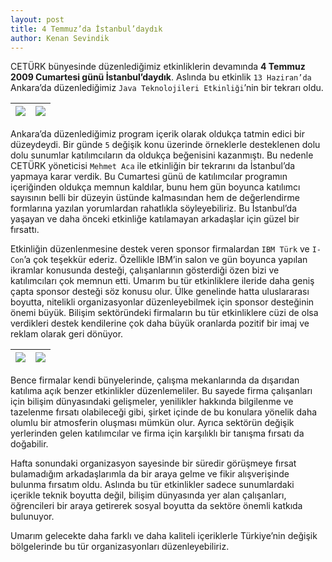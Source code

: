 ```yaml
---
layout: post
title: 4 Temmuz’da İstanbul’daydık
author: Kenan Sevindik
---
```

CETÜRK bünyesinde düzenlediğimiz etkinliklerin devamında **4 Temmuz 2009 Cumartesi günü İstanbul’daydık**. Aslında bu 
etkinlik `13 Haziran’da` Ankara’da düzenlediğimiz `Java Teknolojileri Etkinliği`’nin bir tekrarı oldu.

| ![](http://kenansevindik.com/assets/images/ceturk-ist-01.jpeg) | ![](http://kenansevindik.com/assets/images/ceturk-ist-02.jpeg) |
|--------------------------------|--------------------------------|


Ankara’da düzenlediğimiz program içerik olarak oldukça tatmin edici bir düzeydeydi. Bir günde `5` değişik konu üzerinde 
örneklerle desteklenen dolu dolu sunumlar katılımcıların da oldukça beğenisini kazanmıştı. Bu nedenle CETÜRK yöneticisi 
`Mehmet Aca` ile etkinliğin bir tekrarını da İstanbul’da yapmaya karar verdik. Bu Cumartesi günü de katılımcılar programın 
içeriğinden oldukça memnun kaldılar, bunu hem gün boyunca katılımcı sayısının belli bir düzeyin üstünde kalmasından hem 
de değerlendirme formlarına yazılan yorumlardan rahatlıkla söyleyebiliriz. Bu İstanbul’da yaşayan ve daha önceki etkinliğe 
katılamayan arkadaşlar için güzel bir fırsattı.

Etkinliğin düzenlenmesine destek veren sponsor firmalardan `IBM Türk` ve `I-Con`’a çok teşekkür ederiz. Özellikle IBM’in 
salon ve gün boyunca yapılan ikramlar konusunda desteği, çalışanlarının gösterdiği özen bizi ve katılımcıları çok memnun 
etti. Umarım bu tür etkinliklere ileride daha geniş çapta sponsor desteği söz konusu olur. Ülke genelinde hatta uluslararası 
boyutta, nitelikli organizasyonlar düzenleyebilmek için sponsor desteğinin önemi büyük. Bilişim sektöründeki firmaların 
bu tür etkinliklere cüzi de olsa verdikleri destek kendilerine çok daha büyük oranlarda pozitif bir imaj ve reklam olarak 
geri dönüyor.

| ![](http://kenansevindik.com/assets/images/ceturk-ist-03.jpeg) | ![](http://kenansevindik.com/assets/images/ceturk-ist-04.jpeg) |
|--------------------------------|--------------------------------|

Bence firmalar kendi bünyelerinde, çalışma mekanlarında da dışarıdan katılıma açık benzer etkinlikler düzenlemeliler. Bu 
sayede firma çalışanları için bilişim dünyasındaki gelişmeler, yenilikler hakkında bilgilenme ve tazelenme fırsatı 
olabileceği gibi, şirket içinde de bu konulara yönelik daha olumlu bir atmosferin oluşması mümkün olur. Ayrıca sektörün 
değişik yerlerinden gelen katılımcılar ve firma için karşılıklı bir tanışma fırsatı da doğabilir.

Hafta sonundaki organizasyon sayesinde bir süredir görüşmeye fırsat bulamadığım arkadaşlarımla da bir araya gelme ve fikir 
alışverişinde bulunma fırsatım oldu. Aslında bu tür etkinlikler sadece sunumlardaki içerikle teknik boyutta değil, bilişim 
dünyasında yer alan çalışanları, öğrencileri bir araya getirerek sosyal boyutta da sektöre önemli katkıda bulunuyor.

Umarım gelecekte daha farklı ve daha kaliteli içeriklerle Türkiye’nin değişik bölgelerinde bu tür organizasyonları düzenleyebiliriz.
